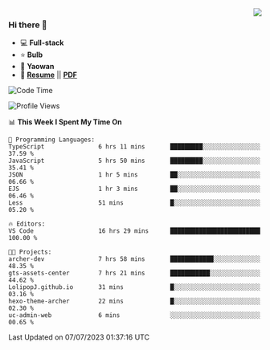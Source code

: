 <img align="right" src="https://github-readme-stats.vercel.app/api?username=LolipopJ&show_icons=true&count_private=true&hide_title=true&include_all_commits=true&theme=vue">

### Hi there 👋

- :computer: **Full-stack**
- :star: **Bulb**
- :pill: **Yaowan**
- :milky_way: [**Resume**](https://lolipopj.github.io/resume/) || [**PDF**](https://cdn.jsdelivr.net/gh/lolipopj/resume/export/resume-en.pdf)

<!--START_SECTION:waka-->
![Code Time](http://img.shields.io/badge/Code%20Time-1%2C447%20hrs-blue)

![Profile Views](http://img.shields.io/badge/Profile%20Views-0-blue)

📊 **This Week I Spent My Time On** 

```text
💬 Programming Languages: 
TypeScript               6 hrs 11 mins       █████████░░░░░░░░░░░░░░░░   37.59 % 
JavaScript               5 hrs 50 mins       █████████░░░░░░░░░░░░░░░░   35.41 % 
JSON                     1 hr 5 mins         ██░░░░░░░░░░░░░░░░░░░░░░░   06.66 % 
EJS                      1 hr 3 mins         ██░░░░░░░░░░░░░░░░░░░░░░░   06.46 % 
Less                     51 mins             █░░░░░░░░░░░░░░░░░░░░░░░░   05.20 % 

🔥 Editors: 
VS Code                  16 hrs 29 mins      █████████████████████████   100.00 % 

🐱‍💻 Projects: 
archer-dev               7 hrs 58 mins       ████████████░░░░░░░░░░░░░   48.35 % 
gts-assets-center        7 hrs 21 mins       ███████████░░░░░░░░░░░░░░   44.62 % 
LolipopJ.github.io       31 mins             █░░░░░░░░░░░░░░░░░░░░░░░░   03.16 % 
hexo-theme-archer        22 mins             █░░░░░░░░░░░░░░░░░░░░░░░░   02.30 % 
uc-admin-web             6 mins              ░░░░░░░░░░░░░░░░░░░░░░░░░   00.65 % 
```


 Last Updated on 07/07/2023 01:37:16 UTC
<!--END_SECTION:waka-->
